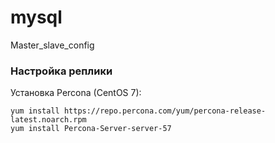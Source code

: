 # mysql
Master_slave_config

### Настройка реплики
Установка Percona (CentOS 7): 
```
yum install https://repo.percona.com/yum/percona-release-latest.noarch.rpm
yum install Percona-Server-server-57


